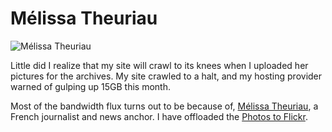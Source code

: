 # Mélissa Theuriau

<img class="full" src="https://cdn.oinam.com/img/people/melissa-theuriau-1.jpg" alt="Mélissa Theuriau" loading="lazy">

Little did I realize that my site will crawl to its knees when I uploaded her pictures for the archives. My site crawled to a halt, and my hosting provider warned of gulping up 15GB this month.

Most of the bandwidth flux turns out to be because of, [Mélissa Theuriau](https://en.wikipedia.org/wiki/Mélissa_Theuriau), a French journalist and news anchor. I have offloaded the [Photos to Flickr](http://www.flickr.com/photos/brajeshwar/sets/72057594083521408/).
